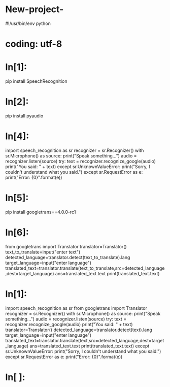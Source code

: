 # New-project-
#!/usr/bin/env python
# coding: utf-8

# In[1]:


pip install SpeechRecognition


# In[2]:


pip install pyaudio


# In[4]:


import speech_recognition as sr
recognizer = sr.Recognizer()
with sr.Microphone() as source:
    print("Speak something...")
    audio = recognizer.listen(source)
try:
    text = recognizer.recognize_google(audio)
    print("You said: " + text)
except sr.UnknownValueError:
    print("Sorry, I couldn't understand what you said.")
except sr.RequestError as e:
    print("Error: {0}".format(e))


# In[5]:


pip install googletrans==4.0.0-rc1


# In[6]:


from googletrans import Translator
translator=Translator()
text_to_translate=input("enter text")
detected_language=translator.detect(text_to_translate).lang
target_language=input("enter language")
translated_text=translator.translate(text_to_translate,src=detected_language,dest=target_language)
ans=translated_text.text
print(translated_text.text)


# In[1]:



import speech_recognition as sr
from googletrans import Translator
recognizer = sr.Recognizer()
with sr.Microphone() as source:
    print("Speak something...")
    audio = recognizer.listen(source)
try:
    text = recognizer.recognize_google(audio)
    print("You said: " + text)
    translator=Translator()
    detected_language=translator.detect(text).lang
    target_language=input("enter language")
    translated_text=translator.translate(text,src=detected_language,dest=target_language)
    ans=translated_text.text
    print(translated_text.text)
except sr.UnknownValueError:
    print("Sorry, I couldn't understand what you said.")
except sr.RequestError as e:
    print("Error: {0}".format(e))


# In[ ]:

